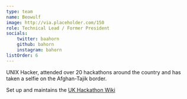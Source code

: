 ```yaml
---
type: team
name: Beowulf
image: http://via.placeholder.com/150
role: Technical Lead / Former President
socials:
    twitter: baahorn
    github: bahorn
    instagram: bahorn
listOrder: 6
---
```


UNIX Hacker, attended over 20 hackathons around the country and has taken a
selfie on the Afghan-Tajik border.

Set up and maintains the [UK Hackathon Wiki](https://hack.athon.uk/)
